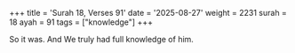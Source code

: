 +++
title = 'Surah 18, Verses 91'
date = '2025-08-27'
weight = 2231
surah = 18
ayah = 91
tags = ["knowledge"]
+++

So it was. And We truly had full knowledge of him.